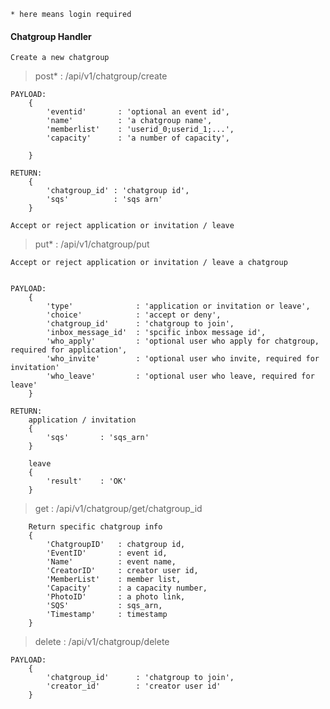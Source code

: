 ```* here means login required```

#### Chatgroup Handler

    Create a new chatgroup

> post* : /api/v1/chatgroup/create

```
PAYLOAD:
    {
        'eventid'       : 'optional an event id',
        'name'          : 'a chatgroup name',
        'memberlist'    : 'userid_0;userid_1;...',
        'capacity'      : 'a number of capacity',

    }

RETURN:
    {
        'chatgroup_id' : 'chatgroup id',
        'sqs'          : 'sqs arn'
    }
```
    Accept or reject application or invitation / leave

> put* : /api/v1/chatgroup/put

```
Accept or reject application or invitation / leave a chatgroup


PAYLOAD:
    {
        'type'              : 'application or invitation or leave',
        'choice'            : 'accept or deny',
        'chatgroup_id'      : 'chatgroup to join',
        'inbox_message_id'  : 'spcific inbox message id',
        'who_apply'         : 'optional user who apply for chatgroup, required for application',
        'who_invite'        : 'optional user who invite, required for invitation'
        'who_leave'         : 'optional user who leave, required for leave'
    }

RETURN:
    application / invitation
    {
        'sqs'       : 'sqs_arn'
    }

    leave
    {
        'result'    : 'OK'
    }

```

> get : /api/v1/chatgroup/get/chatgroup_id

```
    Return specific chatgroup info
    {
        'ChatgroupID'   : chatgroup id,
        'EventID'       : event id,
        'Name'          : event name,
        'CreatorID'     : creator user id,
        'MemberList'    : member list,
        'Capacity'      : a capacity number,
        'PhotoID'       : a photo link,
        'SQS'           : sqs_arn,
        'Timestamp'     : timestamp
    }
```

> delete : /api/v1/chatgroup/delete

```
PAYLOAD:
    {
        'chatgroup_id'      : 'chatgroup to join',
        'creator_id'        : 'creator user id'
    }
```

















